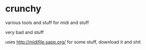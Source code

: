 # crunchy
various tools and stuff for midi and stuff

very bad and stuff



uses http://midifile.sapp.org/ for some stuff, download it and shit

